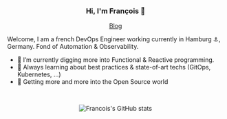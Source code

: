 <h3 align=center>Hi, I'm François 👋</h3>

<p align="center">
  <a href="https://lepape.me/blog">Blog</a> 
</p>

<!-- Lets keep it simple
[![Francois StackOverflow](https://stackoverflow-badge.herokuapp.com/api/StackOverflowBadge/9967831)](https://stackoverflow.com/users/9967831/hamiltonpharmd)
![Docker](https://img.shields.io/badge/-Docker-black?style=flat-square&logo=docker)
![Kubernetes](https://img.shields.io/badge/-Kubernetes-black?style=flat-square&logo=kubernetes)
-->

Welcome, I am a french DevOps Engineer working currently in Hamburg ⚓, Germany. Fond of Automation & Observability.

- 🌱 I’m currently digging more into Functional & Reactive programming.
- 🐋 Always learning about best practices & state-of-art techs (GitOps, Kubernetes, ...)
- 🚀 Getting more and more into the Open Source world

<br/> 

<p align="center"> <img src="https://github-readme-stats.vercel.app/api?username=Lp-Francois&show_icons=true&count_private=true)](https://github.com/Lp-Francois/github-readme-stats" alt="Francois's GitHub stats" />
